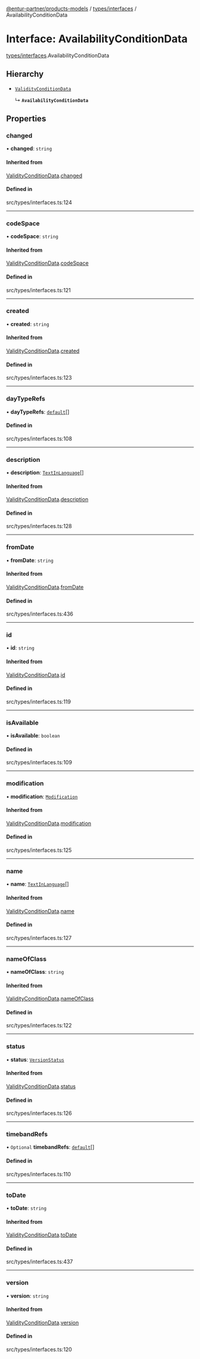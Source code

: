 [@entur-partner/products-models](../README.md) / [types/interfaces](../modules/types_interfaces.md) / AvailabilityConditionData

# Interface: AvailabilityConditionData

[types/interfaces](../modules/types_interfaces.md).AvailabilityConditionData

## Hierarchy

- [`ValidityConditionData`](types_interfaces.ValidityConditionData.md)

  ↳ **`AvailabilityConditionData`**

## Properties

### changed

• **changed**: `string`

#### Inherited from

[ValidityConditionData](types_interfaces.ValidityConditionData.md).[changed](types_interfaces.ValidityConditionData.md#changed)

#### Defined in

src/types/interfaces.ts:124

___

### codeSpace

• **codeSpace**: `string`

#### Inherited from

[ValidityConditionData](types_interfaces.ValidityConditionData.md).[codeSpace](types_interfaces.ValidityConditionData.md#codespace)

#### Defined in

src/types/interfaces.ts:121

___

### created

• **created**: `string`

#### Inherited from

[ValidityConditionData](types_interfaces.ValidityConditionData.md).[created](types_interfaces.ValidityConditionData.md#created)

#### Defined in

src/types/interfaces.ts:123

___

### dayTypeRefs

• **dayTypeRefs**: [`default`](../classes/models_Reference.default.md)[]

#### Defined in

src/types/interfaces.ts:108

___

### description

• **description**: [`TextInLanguage`](../modules/types_types.md#textinlanguage)[]

#### Inherited from

[ValidityConditionData](types_interfaces.ValidityConditionData.md).[description](types_interfaces.ValidityConditionData.md#description)

#### Defined in

src/types/interfaces.ts:128

___

### fromDate

• **fromDate**: `string`

#### Inherited from

[ValidityConditionData](types_interfaces.ValidityConditionData.md).[fromDate](types_interfaces.ValidityConditionData.md#fromdate)

#### Defined in

src/types/interfaces.ts:436

___

### id

• **id**: `string`

#### Inherited from

[ValidityConditionData](types_interfaces.ValidityConditionData.md).[id](types_interfaces.ValidityConditionData.md#id)

#### Defined in

src/types/interfaces.ts:119

___

### isAvailable

• **isAvailable**: `boolean`

#### Defined in

src/types/interfaces.ts:109

___

### modification

• **modification**: [`Modification`](../enums/types_enums.Modification.md)

#### Inherited from

[ValidityConditionData](types_interfaces.ValidityConditionData.md).[modification](types_interfaces.ValidityConditionData.md#modification)

#### Defined in

src/types/interfaces.ts:125

___

### name

• **name**: [`TextInLanguage`](../modules/types_types.md#textinlanguage)[]

#### Inherited from

[ValidityConditionData](types_interfaces.ValidityConditionData.md).[name](types_interfaces.ValidityConditionData.md#name)

#### Defined in

src/types/interfaces.ts:127

___

### nameOfClass

• **nameOfClass**: `string`

#### Inherited from

[ValidityConditionData](types_interfaces.ValidityConditionData.md).[nameOfClass](types_interfaces.ValidityConditionData.md#nameofclass)

#### Defined in

src/types/interfaces.ts:122

___

### status

• **status**: [`VersionStatus`](../enums/types_enums.VersionStatus.md)

#### Inherited from

[ValidityConditionData](types_interfaces.ValidityConditionData.md).[status](types_interfaces.ValidityConditionData.md#status)

#### Defined in

src/types/interfaces.ts:126

___

### timebandRefs

• `Optional` **timebandRefs**: [`default`](../classes/models_Reference.default.md)[]

#### Defined in

src/types/interfaces.ts:110

___

### toDate

• **toDate**: `string`

#### Inherited from

[ValidityConditionData](types_interfaces.ValidityConditionData.md).[toDate](types_interfaces.ValidityConditionData.md#todate)

#### Defined in

src/types/interfaces.ts:437

___

### version

• **version**: `string`

#### Inherited from

[ValidityConditionData](types_interfaces.ValidityConditionData.md).[version](types_interfaces.ValidityConditionData.md#version)

#### Defined in

src/types/interfaces.ts:120

